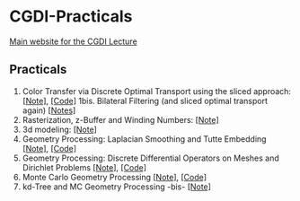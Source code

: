 # CGDI-Practicals

[Main website for the CGDI Lecture](https://perso.liris.cnrs.fr/vincent.nivoliers/cgdi/)

## Practicals

1. Color Transfer via Discrete Optimal Transport using the sliced
   approach: [[Note]](https://codimd.math.cnrs.fr/s/s_rh7X9wF), [[Code]](https://github.com/dcoeurjo/CGDI-Practicals/tree/main/1-SlicedOptimalTransport)
1bis. Bilateral Filtering (and sliced optimal transport again) [[Notes]](https://codimd.math.cnrs.fr/s/lPZt_4ybn)
2. Rasterization, z-Buffer and Winding Numbers: [[Note]](https://codimd.math.cnrs.fr/s/1L-PBLbFW)
3. 3d modeling: [[Note]](https://codimd.math.cnrs.fr/s/4HjiHCH9z)
4. Geometry Processing: Laplacian Smoothing and Tutte Embedding
   [[Note]](https://codimd.math.cnrs.fr/s/97oyynV5t), [[Code]](https://github.com/dcoeurjo/CGDI-Practicals/tree/main/4-LaplacianSmoothing)
5. Geometry Processing: Discrete Differential Operators on Meshes and Dirichlet Problems [[Note]](https://codimd.math.cnrs.fr/s/QMfjkgib2), [[Code]](https://github.com/dcoeurjo/CGDI-Practicals/tree/main/5-GeomProcessing)
6. Monte Carlo Geometry Processing [[Note]](https://codimd.math.cnrs.fr/s/b5SRBDUf0), [[Code]](https://github.com/dcoeurjo/CGDI-Practicals/tree/main/6-MonteCarloGeometryProcessing)
7. kd-Tree and MC Geometry Processing -bis-  [[Note]](https://codimd.math.cnrs.fr/s/TSPaU97gu)
